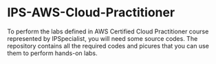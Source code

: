 # IPS-AWS-Cloud-Practitioner
To perform the labs defined in AWS Certified Cloud Practitioner course represented by IPSpecialist, you will need some source codes. The repository contains all the required codes and picures that you can use them to perform hands-on labs. 
